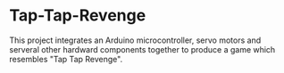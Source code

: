 # Tap-Tap-Revenge
This project integrates an Arduino microcontroller, servo motors and serveral other hardward components together to produce a game which resembles "Tap Tap Revenge".
